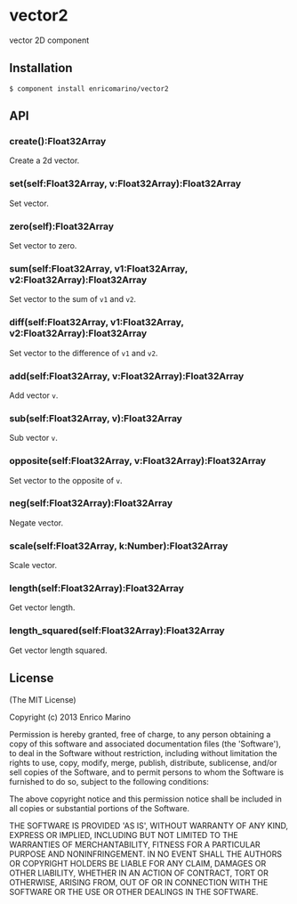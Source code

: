 # vector2

vector 2D component

## Installation

    $ component install enricomarino/vector2

## API

### create():Float32Array

Create a 2d vector.

### set(self:Float32Array, v:Float32Array):Float32Array

Set vector.

### zero(self):Float32Array

Set vector to zero.

### sum(self:Float32Array, v1:Float32Array, v2:Float32Array):Float32Array

Set vector to the sum of `v1` and `v2`.

### diff(self:Float32Array, v1:Float32Array, v2:Float32Array):Float32Array

Set vector to the difference of `v1` and `v2`.

### add(self:Float32Array, v:Float32Array):Float32Array

Add vector `v`.

### sub(self:Float32Array, v):Float32Array

Sub vector `v`.

### opposite(self:Float32Array, v:Float32Array):Float32Array

Set vector to the opposite of `v`.

### neg(self:Float32Array):Float32Array

Negate vector.

### scale(self:Float32Array, k:Number):Float32Array

Scale vector.

### length(self:Float32Array):Float32Array

Get vector length.

### length_squared(self:Float32Array):Float32Array

Get vector length squared.


## License

(The MIT License)

Copyright (c) 2013 Enrico Marino

Permission is hereby granted, free of charge, to any person obtaining
a copy of this software and associated documentation files (the
'Software'), to deal in the Software without restriction, including
without limitation the rights to use, copy, modify, merge, publish,
distribute, sublicense, and/or sell copies of the Software, and to
permit persons to whom the Software is furnished to do so, subject to
the following conditions:

The above copyright notice and this permission notice shall be
included in all copies or substantial portions of the Software.

THE SOFTWARE IS PROVIDED 'AS IS', WITHOUT WARRANTY OF ANY KIND,
EXPRESS OR IMPLIED, INCLUDING BUT NOT LIMITED TO THE WARRANTIES OF
MERCHANTABILITY, FITNESS FOR A PARTICULAR PURPOSE AND NONINFRINGEMENT.
IN NO EVENT SHALL THE AUTHORS OR COPYRIGHT HOLDERS BE LIABLE FOR ANY
CLAIM, DAMAGES OR OTHER LIABILITY, WHETHER IN AN ACTION OF CONTRACT,
TORT OR OTHERWISE, ARISING FROM, OUT OF OR IN CONNECTION WITH THE
SOFTWARE OR THE USE OR OTHER DEALINGS IN THE SOFTWARE.
